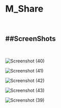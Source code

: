 # M_Share


&nbsp; &nbsp;   &nbsp;  

## ##ScreenShots

&nbsp; &nbsp;   &nbsp;

![Screenshot (40)](https://user-images.githubusercontent.com/88531382/129391182-84952160-9158-4e89-8042-4c5fa96f9a41.png)
&nbsp; &nbsp;   &nbsp;  


![Screenshot (41)](https://user-images.githubusercontent.com/88531382/129391152-ac0f6c8f-177b-484b-abf7-ed17905d2b70.png)
&nbsp; &nbsp;   &nbsp;  


![Screenshot (42)](https://user-images.githubusercontent.com/88531382/129391203-0f606c68-4e39-4dcf-b952-054d21cecd20.png)
&nbsp; &nbsp;   &nbsp;  


![Screenshot (43)](https://user-images.githubusercontent.com/88531382/129391232-aa44bfe2-d216-4c41-931c-3f7b22a05add.png)
&nbsp; &nbsp;   &nbsp;  


![Screenshot (39)](https://user-images.githubusercontent.com/88531382/129391283-7a86bd5a-de55-482d-b272-da800ff1ad8a.png)
&nbsp; &nbsp;   &nbsp;  

